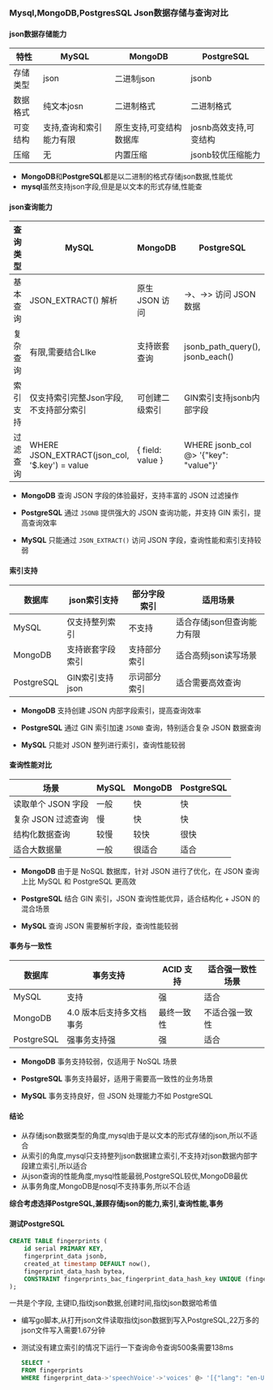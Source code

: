 ### Mysql,MongoDB,PostgresSQL Json数据存储与查询对比

#### json数据存储能力

| 特性     | MySQL                   | MongoDB                 | PostgreSQL             |
| -------- | ----------------------- | ----------------------- | ---------------------- |
| 存储类型 | json                    | 二进制json              | jsonb                  |
| 数据格式 | 纯文本josn              | 二进制格式              | 二进制格式             |
| 可变结构 | 支持,查询和索引能力有限 | 原生支持,可变结构数据库 | josnb高效支持,可变结构 |
| 压缩     | 无                      | 内置压缩                | jsonb较优压缩能力      |

- **MongoDB**和**PostgreSQL**都是以二进制的格式存储json数据,性能优
- **mysql**虽然支持json字段,但是是以文本的形式存储,性能查



#### json查询能力



| 查询类型 | MySQL                                         | MongoDB          | PostgreSQL                            |
| -------- | --------------------------------------------- | ---------------- | ------------------------------------- |
| 基本查询 | JSON_EXTRACT() 解析                           | 原生 JSON 访问   | ->、->> 访问 JSON 数据                |
| 复杂查询 | 有限,需要结合LIke                             | 支持嵌套查询     | jsonb_path_query(), jsonb_each()      |
| 索引支持 | 仅支持索引完整Json字段,不支持部分索引         | 可创建二级索引   | GIN索引支持jsonb内部字段              |
| 过滤查询 | WHERE JSON_EXTRACT(json_col, '$.key') = value | { field: value } | WHERE jsonb_col @> '{"key": "value"}' |

- **MongoDB** 查询 JSON 字段的体验最好，支持丰富的 JSON 过滤操作

- **PostgreSQL** 通过 `JSONB` 提供强大的 JSON 查询功能，并支持 GIN 索引，提高查询效率

- **MySQL** 只能通过 `JSON_EXTRACT()` 访问 JSON 字段，查询性能和索引支持较弱





#### 索引支持

| 数据库     | json索引支持     | 部分字段索引 | 适用场景                   |
| ---------- | ---------------- | ------------ | -------------------------- |
| MySQL      | 仅支持整列索引   | 不支持       | 适合存储json但查询能力有限 |
| MongoDB    | 支持嵌套字段索引 | 支持部分索引 | 适合高频json读写场景       |
| PostgreSQL | GIN索引支持json  | 示词部分索引 | 适合需要高效查询           |

- **MongoDB** 支持创建 JSON 内部字段索引，提高查询效率

- **PostgreSQL** 通过 GIN 索引加速 `JSONB` 查询，特别适合复杂 JSON 数据查询

- **MySQL** 只能对 JSON 整列进行索引，查询性能较弱





#### 查询性能对比

| 场景               | MySQL | MongoDB | PostgreSQL |
| ------------------ | ----- | ------- | ---------- |
| 读取单个 JSON 字段 | 一般  | 快      | 快         |
| 复杂 JSON 过滤查询 | 慢    | 快      | 快         |
| 结构化数据查询     | 较慢  | 较快    | 很快       |
| 适合大数据量       | 一般  | 很适合  | 适合       |

- **MongoDB** 由于是 NoSQL 数据库，针对 JSON 进行了优化，在 JSON 查询上比 MySQL 和 PostgreSQL 更高效

- **PostgreSQL** 结合 GIN 索引，JSON 查询性能优异，适合结构化 + JSON 的混合场景

- **MySQL** 查询 JSON 需要解析字段，查询性能较弱



#### 事务与一致性

| 数据库     | 事务支持                 | ACID 支持  | 适合强一致性场景 |
| ---------- | ------------------------ | ---------- | ---------------- |
| MySQL      | 支持                     | 强         | 适合             |
| MongoDB    | 4.0 版本后支持多文档事务 | 最终一致性 | 不适合强一致性   |
| PostgreSQL | 强事务支持强             | 强         | 适合             |

- **MongoDB** 事务支持较弱，仅适用于 NoSQL 场景
- **PostgreSQL** 事务支持最好，适用于需要高一致性的业务场景

- **MySQL** 事务支持良好，但 JSON 处理能力不如 PostgreSQL



#### 结论

- 从存储json数据类型的角度,mysql由于是以文本的形式存储的json,所以不适合
- 从索引的角度,mysql只支持整列json数据建立索引,不支持对json数据内部字段建立索引,所以适合
- 从json查询的性能角度,mysql性能最弱,PostgreSQL较优,MongoDB最优
- 从事务角度,MongoDB是nosql不支持事务,所以不合适

**综合考虑选择PostgreSQL,兼顾存储json的能力,索引,查询性能,事务**



#### 测试PostgreSQL

```sql
CREATE TABLE fingerprints (
    id serial PRIMARY KEY,
    fingerprint_data jsonb,
    created_at timestamp DEFAULT now(),
    fingerprint_data_hash bytea,
    CONSTRAINT fingerprints_bac_fingerprint_data_hash_key UNIQUE (fingerprint_data_hash) -- 使用唯一的约束名
);
```

一共是个字段, 主键ID,指纹json数据,创建时间,指纹json数据哈希值

- 编写go脚本,从打开json文件读取指纹json数据到写入PostgreSQL,22万多的json文件写入需要1.67分钟

- 测试没有建立索引的情况下运行一下查询命令查询500条需要138ms

  ```sql
  SELECT *
  FROM fingerprints
  WHERE fingerprint_data->'speechVoice'->'voices' @> '[{"lang": "en-US"}]';
  ```

  

